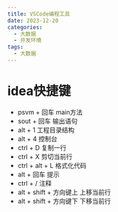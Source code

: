 ```yaml
---
title: VSCode编程工具
date: 2023-12-20
categories:
  - 大数据
  - 开发环境
tags:
  - 大数据
---
```


# idea快捷键
- psvm + 回车  main方法
- sout + 回车  输出语句
- alt + 1 工程目录结构
- alt + 4 控制台
- ctrl + D 复制一行
- ctrl + X 剪切当前行
- ctrl + alt + L 格式化代码 
- alt + 回车 提示
- ctrl + / 注释
- alt + shift + 方向键上 上移当前行
- alt + shift + 方向键下 下移当前行


